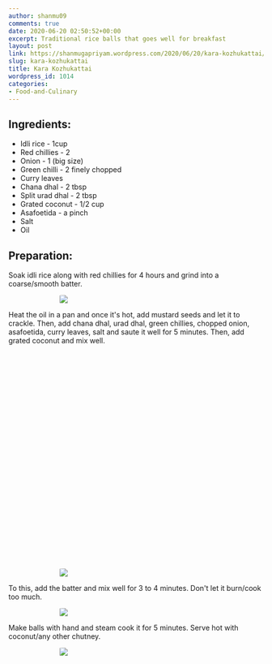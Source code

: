 ```yaml
---
author: shanmu09
comments: true
date: 2020-06-20 02:50:52+00:00
excerpt: Traditional rice balls that goes well for breakfast
layout: post
link: https://shanmugapriyam.wordpress.com/2020/06/20/kara-kozhukattai/
slug: kara-kozhukattai
title: Kara Kozhukattai
wordpress_id: 1014
categories:
- Food-and-Culinary
---
```

<style>
.square {
    float:left;
    width: 49%;
    border-radius:5%;
    padding-bottom : 40%; /* = width for a 1:1 aspect ratio */
    margin:0.5%;
    background-position:center center;
    background-repeat:no-repeat;
    background-size:cover; /* you change this to "contain" if you don't want the images to be cropped */
}
	
#break {
    clear:both;
}

.img_1{background-image:url('https://shanmugapriyam.files.wordpress.com/2020/06/00100lrportrait_00100_burst20200606114233253_cover.jpg');}
.img_2{background-image:url('https://shanmugapriyam.files.wordpress.com/2020/06/00100lrportrait_00100_burst20200606114310025_cover.jpg');}
.img_3{background-image:url('https://shanmugapriyam.files.wordpress.com/2020/06/00100lrportrait_00100_burst20200606114705625_cover.jpg');}
.img_4{background-image:url('https://shanmugapriyam.files.wordpress.com/2020/06/00100lrportrait_00100_burst20200606114404792_cover.jpg');}


.resize_fit_center {
    max-width:60%;
    max-height:60%;
    vertical-align: middle;
    display: block;
    margin-left: auto;
    margin-right: auto;
    border-radius:5%;
}

.center {
  margin: auto;
  width: 60%;
}
</style>




## Ingredients:







  * Idli rice - 1cup
  * Red chillies - 2
  * Onion - 1 (big size)
  * Green chilli - 2 finely chopped
  * Curry leaves
  * Chana dhal - 2 tbsp
  * Split urad dhal - 2 tbsp
  * Grated coconut - 1/2 cup
  * Asafoetida - a pinch
  * Salt
  * Oil






## Preparation:







Soak idli rice along with red chillies for 4 hours and grind into a coarse/smooth batter.






<div>
	<img src="https://shanmugapriyam.files.wordpress.com/2020/06/00100lrportrait_00100_burst20200606113825486_cover.jpg?w=1024"  class="resize_fit_center"/>
</div>
<p/>





Heat the oil in a pan and once it's hot, add mustard seeds and let it to crackle. Then, add chana dhal, urad dhal, green chillies, chopped onion, asafoetida, curry leaves, salt and saute it well for 5 minutes. Then, add grated coconut and mix well.





<div class="square img_1">
</div>
<div class="square img_2">
</div>
<div class="square img_3">
</div>
<div class="square img_4">
</div>
<div id="break"> </div>
<p/>




<div>
	<img src="https://shanmugapriyam.files.wordpress.com/2020/06/00100lrportrait_00100_burst20200606114645464_cover.jpg"  class="resize_fit_center"/>
</div>
<p/>









To this, add the batter and mix well for 3 to 4 minutes. Don't let it burn/cook too much. 




<div>
	<img src="https://shanmugapriyam.files.wordpress.com/2020/06/img-20200612-wa0025.jpg?w=768"  class="resize_fit_center"/>
</div>
<p/>





Make balls with hand and steam cook it for 5 minutes. Serve hot with coconut/any other chutney.





<div>
	<img src="https://shanmugapriyam.files.wordpress.com/2020/06/00000img_00000_burst20200606140623923_cover.jpg?w=871"  class="resize_fit_center"/>
</div>
<p/>
